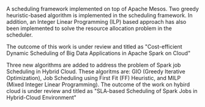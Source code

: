 A scheduling framework implemented on top of Apache Mesos. Two greedy heuristic-based algorithm is implemented in the scheduling framework. In addition, an Integer Linear Programming (ILP) based approach has also been implemented to solve the resource allocation problem in the scheduler.

The outcome of this work is under review and titled as "Cost-efficient Dynamic Scheduling of Big Data Applications
in Apache Spark on Cloud"

Three new algorithms are added to address the problem of Spark job Scheduling in Hybrid Cloud. These algoritms are: GIO (Greedy Iterative Optimization), Job Scheduling using First Fit (FF) Heuristic, and MILP (Mixed Integer Linear Programming). 
The outcome of the work on hybird cloud is under review and titled as "SLA-based Scheduling of Spark Jobs in Hybrid-Cloud Environment"
